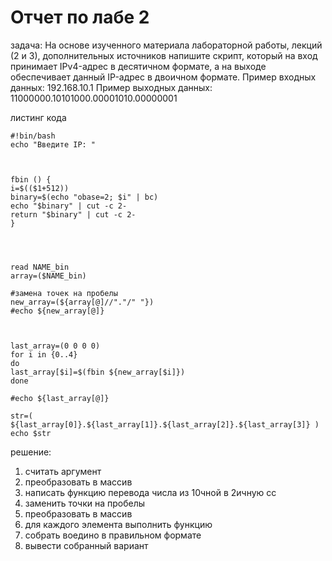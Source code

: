 # Отчет по лабе 2
задача:
На основе изученного материала лабораторной работы, лекций (2 и 3), дополнительных источников напишите скрипт, который на вход принимает IPv4-адрес в десятичном формате, а на выходе обеспечивает данный IP-адрес в двоичном формате.
Пример входных данных:
192.168.10.1
Пример выходныx данных:
11000000.10101000.00001010.00000001


листинг кода
```shell
#!bin/bash
echo "Введите IP: "



fbin () {
i=$(($1+512))
binary=$(echo "obase=2; $i" | bc)
echo "$binary" | cut -c 2-
return "$binary" | cut -c 2-
}




read NAME_bin
array=($NAME_bin)

#замена точек на пробелы
new_array=(${array[@]//"."/" "})
#echo ${new_array[@]}



last_array=(0 0 0 0)
for i in {0..4}
do
last_array[$i]=$(fbin ${new_array[$i]})
done

#echo ${last_array[@]}

str=( ${last_array[0]}.${last_array[1]}.${last_array[2]}.${last_array[3]} )
echo $str

```

решение:
1) считать аргумент
2) преобразовать в массив
3) написать функцию перевода числа из 10чной в 2ичную сс 
4) заменить точки на пробелы
5) преобразовать в массив
6) для каждого элемента выполнить функцию
7) собрать воедино в правильном формате
8) вывести собранный вариант
